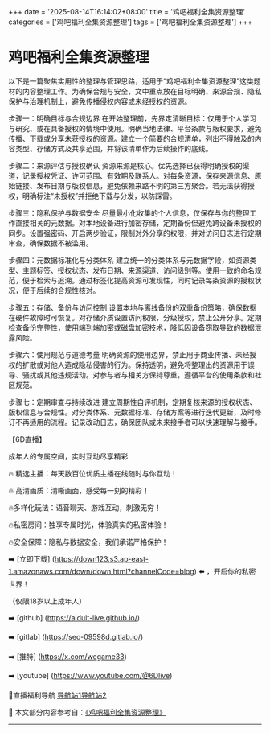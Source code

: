 +++
date = '2025-08-14T16:14:02+08:00'
title = '鸡吧福利全集资源整理'
categories = ['鸡吧福利全集资源整理']
tags = ['鸡吧福利全集资源整理']
+++

# 鸡吧福利全集资源整理

以下是一篇聚焦实用性的整理与管理思路，适用于“鸡吧福利全集资源整理”这类题材的内容整理工作。为确保合规与安全，文中重点放在目标明确、来源合规、隐私保护与治理机制上，避免传播侵权内容或未经授权的资源。

步骤一：明确目标与合规边界
在开始整理前，先界定清晰目标：仅用于个人学习与研究、或在具备授权的情境中使用。明确当地法律、平台条款与版权要求，避免传播、下载或分享未获授权的资源。建立一个简要的合规清单，列出不得触及的内容类型、存储方式及共享范围，并将该清单作为后续操作的底线。

步骤二：来源评估与授权确认
资源来源是核心。优先选择已获得明确授权的渠道，记录授权凭证、许可范围、有效期及联系人。对每条资源，保存来源信息、原始链接、发布日期与版权信息，避免依赖来路不明的第三方聚合。若无法获得授权，明确标注“未授权”并拒绝下载与分发，以防踩雷。

步骤三：隐私保护与数据安全
尽量最小化收集的个人信息，仅保存与你的整理工作直接相关的元数据。对本地设备进行加密存储，定期备份但避免跨设备未授权的同步。设置强密码、开启两步验证，限制对外分享的权限，并对访问日志进行定期审查，确保数据不被滥用。

步骤四：元数据标准化与分类体系
建立统一的分类体系与元数据字段，如资源类型、主题标签、授权状态、发布日期、来源渠道、访问级别等。使用一致的命名规范，便于检索与追溯。通过标签化提高资源可发现性，同时记录每条资源的授权状况，便于后续的合规性核对。

步骤五：存储、备份与访问控制
设置本地与离线备份的双重备份策略，确保数据在硬件故障时可恢复。对存储介质设置访问权限，分级授权，禁止公开分享。定期检查备份完整性，使用端到端加密或磁盘加密技术，降低因设备窃取导致的数据泄露风险。

步骤六：使用规范与道德考量
明确资源的使用边界，禁止用于商业传播、未经授权的扩散或对他人造成隐私侵害的行为。保持透明，避免将整理出的资源用于误导、骚扰或其他违规活动。对参与者与相关方保持尊重，遵循平台的使用条款和社区规范。

步骤七：定期审查与持续改进
建立周期性自评机制，定期复核来源的授权状态、版权信息与合规性。对分类体系、元数据标准、存储方案等进行迭代更新，及时修订不再适用的流程。记录改动日志，确保团队或未来接手者可以快速理解与接手。

【6D直播】

 成年人的专属空间，实时互动尽享精彩

🔥 精选主播：每天数百位优质主播在线随时与你互动！

🔥 高清画质：清晰画面，感受每一刻的精彩！

🔥多样化玩法：语音聊天、游戏互动，刺激无穷！

🔥私密房间：独享专属时光，体验真实的私密体验！

🔥安全保障：隐私与数据安全，我们承诺严格保护！

➡️ [立即下载] (https://down123.s3.ap-east-1.amazonaws.com/down/down.html?channelCode=blog) ⬅️ ，开启你的私密世界！

 （仅限18岁以上成年人）

➡️ [github] (https://aldult-live.github.io/)

➡️ [gitlab] (https://seo-09598d.gitlab.io/)

➡️ [推特] (https://x.com/wegame33)

➡️ [youtube] (https://www.youtube.com/@6Dlive)

🔞直播福利导航   [导航站1](https://webstack-86085a.gitlab.io/)[导航站2](https://onlygit123-2.github.io/)


📘 本文部分内容参考自：[《鸡吧福利全集资源整理》](https://webstack-hugo-7.pages.dev/)

---
